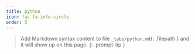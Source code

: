 ```yaml
---
title: python
icon: fas fa-info-circle
order: 5
---
```


> Add Markdown syntax content to file `_tabs/python.md`{: .filepath } and it will show up on this page.
{: .prompt-tip }
